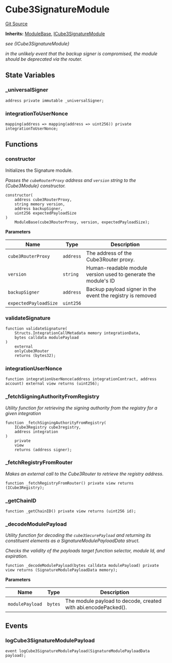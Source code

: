 # Cube3SignatureModule

[Git Source](https://github.com/cube-web3/protocol-core-solidity/blob/07ba602bddefe3eb8d740b07000837f7ec2fa9f5/src/modules/Cube3SignatureModule.sol)

**Inherits:**
[ModuleBase](/src/modules/ModuleBase.sol/abstract.ModuleBase.md), [ICube3SignatureModule](/src/interfaces/ICube3SignatureModule.sol/interface.ICube3SignatureModule.md)

_see {ICube3SignatureModule}_

_in the unlikely event that the backup signer is compromised, the module should be deprecated
via the router._

## State Variables

### \_universalSigner

```solidity
address private immutable _universalSigner;
```

### integrationToUserNonce

```solidity
mapping(address => mapping(address => uint256)) private integrationToUserNonce;
```

## Functions

### constructor

Initializes the Signature module.

_Passes the `cubeRouterProxy` address and `version` string to the {Cube3Module} constructor._

```solidity
constructor(
    address cube3RouterProxy,
    string memory version,
    address backupSigner,
    uint256 expectedPayloadSize
)
    ModuleBase(cube3RouterProxy, version, expectedPayloadSize);
```

**Parameters**

| Name                  | Type      | Description                                                    |
| --------------------- | --------- | -------------------------------------------------------------- |
| `cube3RouterProxy`    | `address` | The address of the Cube3Router proxy.                          |
| `version`             | `string`  | Human-readable module version used to generate the module's ID |
| `backupSigner`        | `address` | Backup payload signer in the event the registry is removed     |
| `expectedPayloadSize` | `uint256` |                                                                |

### validateSignature

```solidity
function validateSignature(
    Structs.IntegrationCallMetadata memory integrationData,
    bytes calldata modulePayload
)
    external
    onlyCube3Router
    returns (bytes32);
```

### integrationUserNonce

```solidity
function integrationUserNonce(address integrationContract, address account) external view returns (uint256);
```

### \_fetchSigningAuthorityFromRegistry

_Utility function for retrieving the signing authority from the registry for a given integration_

```solidity
function _fetchSigningAuthorityFromRegistry(
    ICube3Registry cube3registry,
    address integration
)
    private
    view
    returns (address signer);
```

### \_fetchRegistryFromRouter

_Makes an external call to the Cube3Router to retrieve the registry address._

```solidity
function _fetchRegistryFromRouter() private view returns (ICube3Registry);
```

### \_getChainID

```solidity
function _getChainID() private view returns (uint256 id);
```

### \_decodeModulePayload

_Utility function for decoding the `cube3SecurePayload` and returning its
constituent elements as a SignatureModulePayloadData struct._

_Checks the validity of the payloads target function selector, module Id, and expiration._

```solidity
function _decodeModulePayload(bytes calldata modulePayload) private view returns (SignatureModulePayloadData memory);
```

**Parameters**

| Name            | Type    | Description                                                    |
| --------------- | ------- | -------------------------------------------------------------- |
| `modulePayload` | `bytes` | The module payload to decode, created with abi.encodePacked(). |

## Events

### logCube3SignatureModulePayload

```solidity
event logCube3SignatureModulePayload(SignatureModulePayloadData payload);
```
